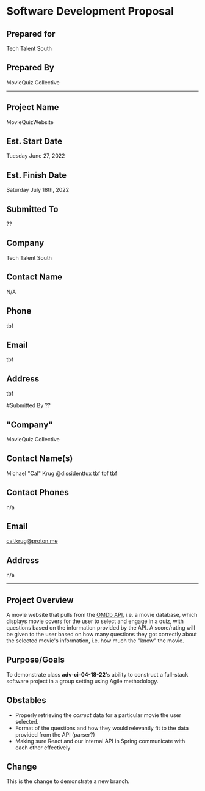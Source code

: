 # Software Development Proposal
## Prepared for
Tech Talent South
## Prepared By
MovieQuiz Collective


---


## Project Name
MovieQuizWebsite
## Est. Start Date
Tuesday June 27, 2022
## Est. Finish Date
Saturday July 18th, 2022
## Submitted To
??
## Company
Tech Talent South
## Contact Name
N/A
## Phone
tbf
## Email
tbf
## Address
tbf


#Submitted By
??
## "Company"
MovieQuiz Collective
## Contact Name(s)
Michael "Cal" Krug @dissidenttux
tbf
tbf
tbf
## Contact Phones
n/a
## Email
cal.krug@proton.me
## Address
n/a


---


## Project Overview
A movie website that pulls from the [OMDb API](http://www.omdbapi.com/),
i.e. a movie database, which displays movie covers for the user to select
and engage in a quiz, with questions based on the information provided by
the API. A score/rating will be given to the user based on how many
questions they got correctly about the selected movie's information, i.e.
how much the "know" the movie.
## Purpose/Goals
To demonstrate class **adv-ci-04-18-22**'s ability to construct a
full-stack software project in a group setting using Agile methodology.
## Obstables
- Properly retrieving the *correct* data for a particular movie the user
selected.
- Format of the questions and how they would relevantly fit to the data
provided from the API (parser?)
- Making sure React and our internal API in Spring communicate with each
other effectively


## Change
This is the change to demonstrate a new branch.
